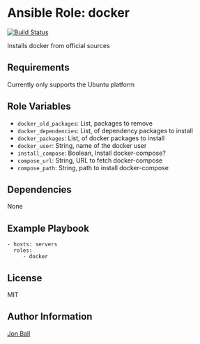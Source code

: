 # Ansible Role: docker

[![Build Status](https://travis-ci.org/jonathonball/ansible-role-docker.svg?branch=master)](https://travis-ci.org/jonathonball/ansible-role-docker)

Installs docker from official sources

## Requirements

Currently only supports the Ubuntu platform

## Role Variables

- `docker_old_packages`: List, packages to remove
- `docker_dependencies`: List, of dependency packages to install
- `docker_packages`: List, of docker packages to install
- `docker_user`: String, name of the docker user
- `install_compose`: Boolean, Install docker-compose?
- `compose_url`: String, URL to fetch docker-compose
- `compose_path`: String, path to install docker-compose

## Dependencies

None

## Example Playbook

    - hosts: servers
      roles:
         - docker

## License

MIT

## Author Information

[Jon Ball](mailto:jonathon.ball@gmail.com)
